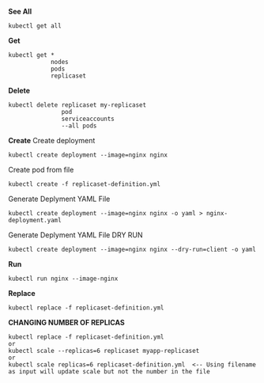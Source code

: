 **See All**
```
kubectl get all
```

**Get**
```
kubectl get *
            nodes
            pods
            replicaset
```

**Delete**
```
kubectl delete replicaset my-replicaset
               pod
               serviceaccounts
               --all pods
```

**Create**
Create deployment
```
kubectl create deployment --image=nginx nginx
```

Create pod from file
```
kubectl create -f replicaset-definition.yml
```

Generate Deplyment YAML File
```
kubectl create deployment --image=nginx nginx -o yaml > nginx-deployment.yaml
```

Generate Deplyment YAML File DRY RUN
```
kubectl create deployment --image=nginx nginx --dry-run=client -o yaml
```

**Run**
```
kubectl run nginx --image-nginx
```

**Replace**
```
kubectl replace -f replicaset-definition.yml
```

**CHANGING NUMBER OF REPLICAS**
```
kubectl replace -f replicaset-definition.yml
or
kubectl scale --replicas=6 replicaset myapp-replicaset
or
kubectl scale replicas=6 replicaset-definition.yml  <-- Using filename as input will update scale but not the number in the file
```